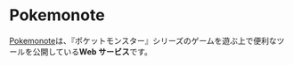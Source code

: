 # Pokemonote

[Pokemonote](https://pokemonote.com/)は、『ポケットモンスター』シリーズのゲームを遊ぶ上で便利なツールを公開している**Web サービス**です。
